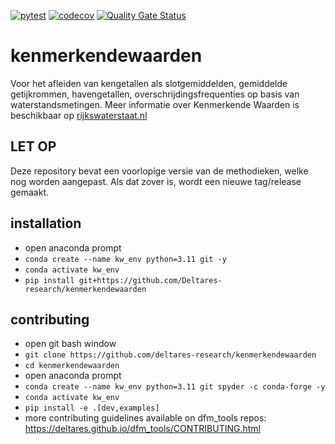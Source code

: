 [![pytest](https://github.com/deltares-research/kenmerkendewaarden/actions/workflows/pytest.yml/badge.svg?branch=main)](https://github.com/deltares-research/kenmerkendewaarden/actions/workflows/pytest.yml)
[![codecov](https://img.shields.io/codecov/c/github/deltares-research/kenmerkendewaarden.svg?style=flat-square)](https://app.codecov.io/gh/deltares-research/kenmerkendewaarden?displayType=list)
[![Quality Gate Status](https://sonarcloud.io/api/project_badges/measure?project=Deltares-research_kenmerkendewaarden&metric=alert_status)](https://sonarcloud.io/dashboard?id=Deltares-research_kenmerkendewaarden)

# kenmerkendewaarden
Voor het afleiden van kengetallen als slotgemiddelden, gemiddelde getijkrommen, havengetallen, overschrijdingsfrequenties op basis van waterstandsmetingen. Meer informatie over Kenmerkende Waarden is beschikbaar op [rijkswaterstaat.nl](https://www.rijkswaterstaat.nl/water/waterbeheer/metingen/meten-bij-rijkswaterstaat/waternormalen)

## LET OP
Deze repository bevat een voorlopige versie van de methodieken, welke nog worden aangepast. Als dat zover is, wordt een nieuwe tag/release gemaakt.

## installation
- open anaconda prompt
- `conda create --name kw_env python=3.11 git -y`
- `conda activate kw_env`
- `pip install git+https://github.com/Deltares-research/kenmerkendewaarden`

## contributing
- open git bash window
- `git clone https://github.com/deltares-research/kenmerkendewaarden`
- `cd kenmerkendewaarden`
- open anaconda prompt
- `conda create --name kw_env python=3.11 git spyder -c conda-forge -y`
- `conda activate kw_env`
- `pip install -e .[dev,examples]`
- more contributing guidelines available on dfm_tools repos: https://deltares.github.io/dfm_tools/CONTRIBUTING.html
